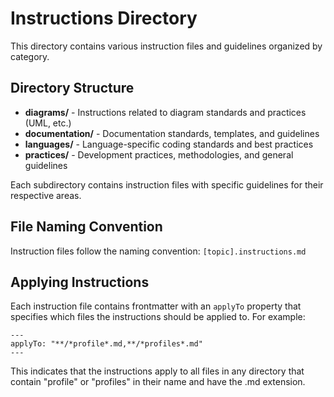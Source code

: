# Instructions Directory

This directory contains various instruction files and guidelines organized by category.

## Directory Structure

- **diagrams/** - Instructions related to diagram standards and practices (UML, etc.)
- **documentation/** - Documentation standards, templates, and guidelines
- **languages/** - Language-specific coding standards and best practices
- **practices/** - Development practices, methodologies, and general guidelines

Each subdirectory contains instruction files with specific guidelines for their respective areas.

## File Naming Convention

Instruction files follow the naming convention: `[topic].instructions.md`

## Applying Instructions

Each instruction file contains frontmatter with an `applyTo` property that specifies which files the instructions should be applied to. For example:

```
---
applyTo: "**/*profile*.md,**/*profiles*.md"
---
```

This indicates that the instructions apply to all files in any directory that contain "profile" or "profiles" in their name and have the .md extension.
